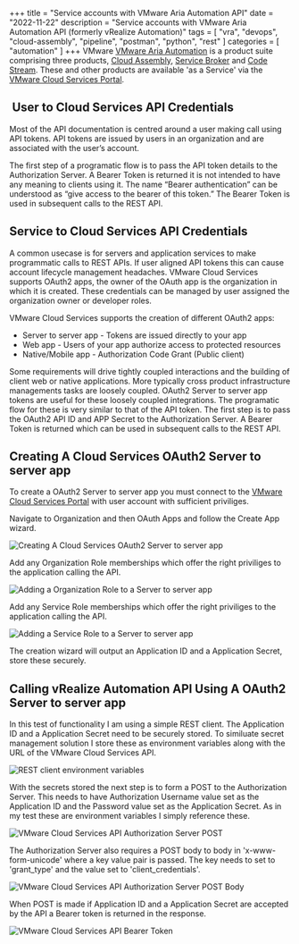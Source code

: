 +++
title = "Service accounts with VMware Aria Automation API"
date = "2022-11-22"
description = "Service accounts with VMware Aria Automation API (formerly vRealize Automation)"
tags = [
    "vra",
    "devops",
    "cloud-assembly",
    "pipeline",
    "postman",
    "python",
    "rest"
]
categories = [
    "automation"
]
+++
VMware [VMware Aria Automation](https://www.vmware.com/products/vrealize-automation.html) is a product suite comprising three products, [Cloud Assembly](https://docs.vmware.com/en/vRealize-Automation/SaaS/Using-and-Managing-Cloud-Assembly/GUID-B9291A02-985E-4BD3-A11E-BDC839049072.html), [Service Broker](https://docs.vmware.com/en/vRealize-Automation/SaaS/Getting-Started-Service-Broker/GUID-8DDBB69B-6316-40FC-B584-C4F89643FA27.html) and [Code Stream](https://docs.vmware.com/en/vRealize-Automation/SaaS/Using-and-Managing-CodeStream/GUID-3625AE99-C60C-4517-803B-18C526ADCFF1.html). These and other products are available 'as a Service' via the [VMware Cloud Services Portal](https://console.cloud.vmware.com).

##  User to Cloud Services API Credentials

Most of the API documentation is centred around a user making call using API tokens. API tokens are issued by users in an organization and are associated with the user’s account.

The first step of a programatic flow is to pass the API token details to the Authorization Server. A Bearer Token is returned it is not intended to have any meaning to clients using it. The name “Bearer authentication” can be understood as “give access to the bearer of this token.” The Bearer Token is used in subsequent calls to the REST API.

## Service to Cloud Services API Credentials

A common usecase is for servers and application services to make programmatic calls to REST APIs. If user aligned API tokens this can cause account lifecycle management headaches. VMware Cloud Services supports OAuth2 apps, the owner of the OAuth app is the organization in which it is created. These credentials can be managed by  user assigned the organization owner or developer roles.

VMware Cloud Services supports the creation of different OAuth2 apps:

* Server to server app - Tokens are issued directly to your app
* Web app - Users of your app authorize access to protected resources
* Native/Mobile app - Authorization Code Grant (Public client)

Some requirements will drive tightly coupled interactions and the building of client web or native applications. More typically cross product infrastructure managements tasks are loosely coupled.  OAuth2 Server to server app tokens are useful for these loosely coupled integrations. The programatic flow for these is very similar to that of the API token. The first step is to pass the OAuth2 API ID and APP Secret to the Authorization Server. A Bearer Token is returned which can be used in subsequent calls to the REST API.

## Creating A Cloud Services OAuth2 Server to server app

To create a OAuth2 Server to server app you must connect to the [VMware Cloud Services Portal](https://console.cloud.vmware.com) with user account with sufficient priviliges.

Navigate to Organization and then OAuth Apps and follow the Create App wizard.

![Creating A Cloud Services OAuth2 Server to server app](/images/vra-api-svc-acc-create-app-1.png)

Add any Organization Role memberships which offer the right priviliges to the application calling the API.

![Adding a Organization Role to a Server to server app](/images/vra-api-svc-acc-create-app-2.png)

Add any Service Role memberships which offer the right priviliges to the application calling the API.

![Adding a Service Role to a Server to server app](/images/vra-api-svc-acc-create-app-3.png)

The creation wizard will output an Application ID and a Application Secret, store these securely.

## Calling vRealize Automation API Using A OAuth2 Server to server app

In this test of functionality I am using a simple REST client.  The Application ID and a Application Secret need to be securely stored.  To similuate secret management solution I store these as environment variables along with the URL of the VMware Cloud Services API.

![REST client environment variables](/images/vra-api-svc-acc-env-var.png)

With the secrets stored the next step is to form a POST to the Authorization Server.  This needs to have Authorization Username value set as the Application ID and the Password value set as the Application Secret.  As in my test these are environment variables I simply reference these.

![VMware Cloud Services API Authorization Server POST](/images/vra-api-svc-acc-rest-post.png)

The Authorization Server also requires a POST body to body in 'x-www-form-unicode' where a key value pair is passed.  The key needs to set to 'grant_type' and the value set to 'client_credentials'.

![VMware Cloud Services API Authorization Server POST Body](/images/vra-api-svc-acc-rest-post-body.png)

When POST is made if Application ID and a Application Secret are accepted by the API a Bearer token is returned in the response.

![VMware Cloud Services API Bearer Token](/images/vra-api-svc-acc-bearer.png)
